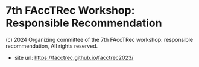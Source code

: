 7th FAccTRec Workshop: Responsible Recommendation
=================================================

(c) 2024 Organizing committee of the 7th FAccTRec workshop: responsible recommendation, All rights reserved.

* site url: <https://facctrec.github.io/facctrec2023/>
